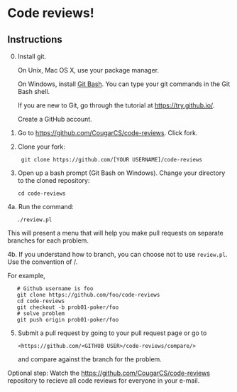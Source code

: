 Code reviews!
=============

## Instructions

0. Install git.

   On Unix, Mac OS X, use your package manager.

   On Windows, install [Git Bash](http://git-scm.com/download/win). You can type your git commands in the Git
   Bash shell.

   If you are new to Git, go through the tutorial at <https://try.github.io/>.

   Create a GitHub account.

1. Go to <https://github.com/CougarCS/code-reviews>. Click fork.

2. Clone your fork:
   
	    git clone https://github.com/[YOUR USERNAME]/code-reviews

3. Open up a bash prompt (Git Bash on Windows). Change your directory to the
   cloned repository:

	   cd code-reviews

4a. Run the command:
   
	   ./review.pl

   This will present a menu that will help you make pull requests on separate
   branches for each problem.

4b. If you understand how to branch, you can choose not to use `review.pl`.
    Use the convention of <problem name>/<Github username>.

   For example,

	   # Github username is foo
	   git clone https://github.com/foo/code-reviews
	   cd code-reviews
	   git checkout -b prob01-poker/foo
	   # solve problem
	   git push origin prob01-poker/foo

5. Submit a pull request by going to your pull request page or go to

	   <https://github.com/<GITHUB USER>/code-reviews/compare/>

   and compare against the branch for the problem.

Optional step: Watch the <https://github.com/CougarCS/code-reviews> repository
to recieve all code reviews for everyone in your e-mail.

